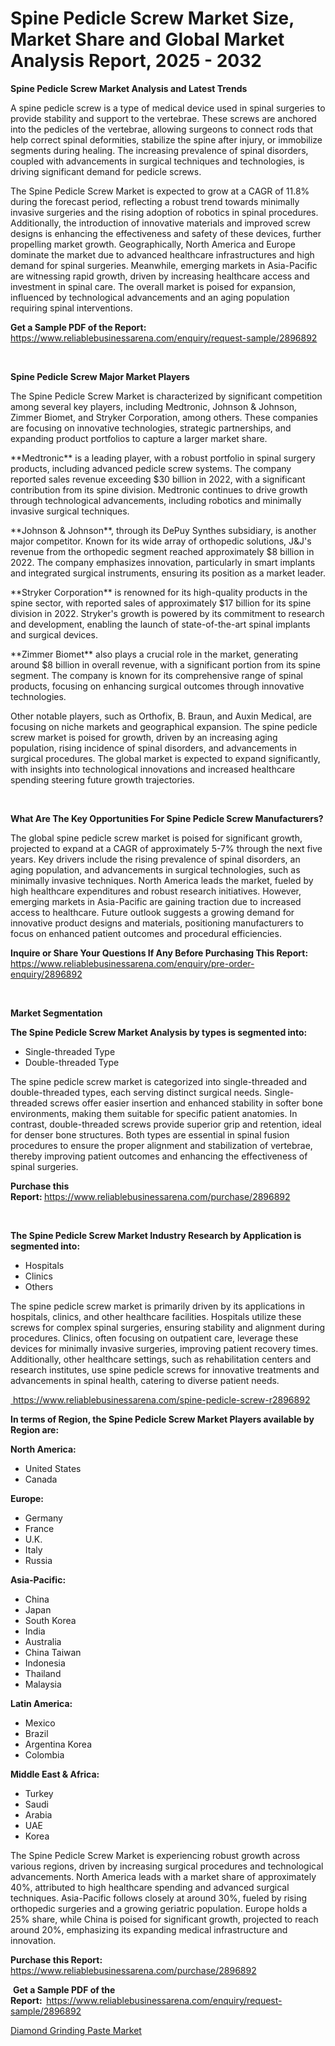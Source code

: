 <p><h1>Spine Pedicle Screw Market Size, Market Share and Global Market Analysis Report, 2025 - 2032</h1></p><p><strong>Spine Pedicle Screw Market Analysis and Latest Trends</strong></p>
<p><p>A spine pedicle screw is a type of medical device used in spinal surgeries to provide stability and support to the vertebrae. These screws are anchored into the pedicles of the vertebrae, allowing surgeons to connect rods that help correct spinal deformities, stabilize the spine after injury, or immobilize segments during healing. The increasing prevalence of spinal disorders, coupled with advancements in surgical techniques and technologies, is driving significant demand for pedicle screws.</p><p>The Spine Pedicle Screw Market is expected to grow at a CAGR of 11.8% during the forecast period, reflecting a robust trend towards minimally invasive surgeries and the rising adoption of robotics in spinal procedures. Additionally, the introduction of innovative materials and improved screw designs is enhancing the effectiveness and safety of these devices, further propelling market growth. Geographically, North America and Europe dominate the market due to advanced healthcare infrastructures and high demand for spinal surgeries. Meanwhile, emerging markets in Asia-Pacific are witnessing rapid growth, driven by increasing healthcare access and investment in spinal care. The overall market is poised for expansion, influenced by technological advancements and an aging population requiring spinal interventions.</p></p>
<p><strong>Get a Sample PDF of the Report:&nbsp;</strong> <a href="https://www.reliablebusinessarena.com/enquiry/request-sample/2896892?utm_campaign=3121&utm_medium=2&utm_source=Github&utm_content=ia&utm_term=15032025&utm_id=spine-pedicle-screw">https://www.reliablebusinessarena.com/enquiry/request-sample/2896892</a></p>
<p>&nbsp;</p>
<p><strong>Spine Pedicle Screw Major Market Players</strong></p>
<p><p>The Spine Pedicle Screw Market is characterized by significant competition among several key players, including Medtronic, Johnson & Johnson, Zimmer Biomet, and Stryker Corporation, among others. These companies are focusing on innovative technologies, strategic partnerships, and expanding product portfolios to capture a larger market share.</p><p>**Medtronic** is a leading player, with a robust portfolio in spinal surgery products, including advanced pedicle screw systems. The company reported sales revenue exceeding $30 billion in 2022, with a significant contribution from its spine division. Medtronic continues to drive growth through technological advancements, including robotics and minimally invasive surgical techniques.</p><p>**Johnson & Johnson**, through its DePuy Synthes subsidiary, is another major competitor. Known for its wide array of orthopedic solutions, J&J's revenue from the orthopedic segment reached approximately $8 billion in 2022. The company emphasizes innovation, particularly in smart implants and integrated surgical instruments, ensuring its position as a market leader.</p><p>**Stryker Corporation** is renowned for its high-quality products in the spine sector, with reported sales of approximately $17 billion for its spine division in 2022. Stryker's growth is powered by its commitment to research and development, enabling the launch of state-of-the-art spinal implants and surgical devices.</p><p>**Zimmer Biomet** also plays a crucial role in the market, generating around $8 billion in overall revenue, with a significant portion from its spine segment. The company is known for its comprehensive range of spinal products, focusing on enhancing surgical outcomes through innovative technologies.</p><p>Other notable players, such as Orthofix, B. Braun, and Auxin Medical, are focusing on niche markets and geographical expansion. The spine pedicle screw market is poised for growth, driven by an increasing aging population, rising incidence of spinal disorders, and advancements in surgical procedures. The global market is expected to expand significantly, with insights into technological innovations and increased healthcare spending steering future growth trajectories.</p></p>
<p>&nbsp;</p>
<p><strong>What Are The Key Opportunities For Spine Pedicle Screw Manufacturers?</strong></p>
<p><p>The global spine pedicle screw market is poised for significant growth, projected to expand at a CAGR of approximately 5-7% through the next five years. Key drivers include the rising prevalence of spinal disorders, an aging population, and advancements in surgical technologies, such as minimally invasive techniques. North America leads the market, fueled by high healthcare expenditures and robust research initiatives. However, emerging markets in Asia-Pacific are gaining traction due to increased access to healthcare. Future outlook suggests a growing demand for innovative product designs and materials, positioning manufacturers to focus on enhanced patient outcomes and procedural efficiencies.</p></p>
<p><strong>Inquire or Share Your Questions If Any Before Purchasing This Report:</strong> <a href="https://www.reliablebusinessarena.com/enquiry/pre-order-enquiry/2896892?utm_campaign=3121&utm_medium=2&utm_source=Github&utm_content=ia&utm_term=15032025&utm_id=spine-pedicle-screw">https://www.reliablebusinessarena.com/enquiry/pre-order-enquiry/2896892</a></p>
<p>&nbsp;</p>
<p><strong>Market Segmentation</strong></p>
<p><strong>The Spine Pedicle Screw Market Analysis by types is segmented into:</strong></p>
<p><ul><li>Single-threaded Type</li><li>Double-threaded Type</li></ul></p>
<p><p>The spine pedicle screw market is categorized into single-threaded and double-threaded types, each serving distinct surgical needs. Single-threaded screws offer easier insertion and enhanced stability in softer bone environments, making them suitable for specific patient anatomies. In contrast, double-threaded screws provide superior grip and retention, ideal for denser bone structures. Both types are essential in spinal fusion procedures to ensure the proper alignment and stabilization of vertebrae, thereby improving patient outcomes and enhancing the effectiveness of spinal surgeries.</p></p>
<p><strong>Purchase this Report:&nbsp;</strong><a href="https://www.reliablebusinessarena.com/purchase/2896892?utm_campaign=3121&utm_medium=2&utm_source=Github&utm_content=ia&utm_term=15032025&utm_id=spine-pedicle-screw">https://www.reliablebusinessarena.com/purchase/2896892</a></p>
<p>&nbsp;</p>
<p><strong>The Spine Pedicle Screw Market Industry Research by Application is segmented into:</strong></p>
<p><ul><li>Hospitals</li><li>Clinics</li><li>Others</li></ul></p>
<p><p>The spine pedicle screw market is primarily driven by its applications in hospitals, clinics, and other healthcare facilities. Hospitals utilize these screws for complex spinal surgeries, ensuring stability and alignment during procedures. Clinics, often focusing on outpatient care, leverage these devices for minimally invasive surgeries, improving patient recovery times. Additionally, other healthcare settings, such as rehabilitation centers and research institutes, use spine pedicle screws for innovative treatments and advancements in spinal health, catering to diverse patient needs.</p></p>
<p><a href="https://www.reliablebusinessarena.com/spine-pedicle-screw-r2896892?utm_campaign=3121&utm_medium=2&utm_source=Github&utm_content=ia&utm_term=15032025&utm_id=spine-pedicle-screw">&nbsp;https://www.reliablebusinessarena.com/spine-pedicle-screw-r2896892</a></p>
<p><strong>In terms of Region, the Spine Pedicle Screw Market Players available by Region are:</strong></p>
<p>
    <p> <strong> North America: </strong>
        <ul>
            <li>United States</li>
            <li>Canada</li>
        </ul>
        </p> 
    <p> <strong> Europe: </strong>
        <ul>
            <li>Germany</li>
            <li>France</li>
            <li>U.K.</li>
            <li>Italy</li>
            <li>Russia</li>
        </ul>
        </p> 
    <p> <strong> Asia-Pacific: </strong>
        <ul>
            <li>China</li>
            <li>Japan</li>
            <li>South Korea</li>
            <li>India</li>
            <li>Australia</li>
            <li>China Taiwan</li>
            <li>Indonesia</li>
            <li>Thailand</li>
            <li>Malaysia</li>
        </ul>
        </p> 
    <p> <strong> Latin America: </strong>
        <ul>
            <li>Mexico</li>
            <li>Brazil</li>
            <li>Argentina Korea</li>
            <li>Colombia</li>
        </ul>
        </p> 
    <p> <strong> Middle East & Africa: </strong>
        <ul>
            <li>Turkey</li>
            <li>Saudi</li>
            <li>Arabia</li>
            <li>UAE</li>
            <li>Korea</li>
        </ul>
    </p>
    </p>
<p><p>The Spine Pedicle Screw Market is experiencing robust growth across various regions, driven by increasing surgical procedures and technological advancements. North America leads with a market share of approximately 40%, attributed to high healthcare spending and advanced surgical techniques. Asia-Pacific follows closely at around 30%, fueled by rising orthopedic surgeries and a growing geriatric population. Europe holds a 25% share, while China is poised for significant growth, projected to reach around 20%, emphasizing its expanding medical infrastructure and innovation.</p></p>
<p><strong>Purchase this Report: </strong><a href="https://www.reliablebusinessarena.com/purchase/2896892?utm_campaign=3121&utm_medium=2&utm_source=Github&utm_content=ia&utm_term=15032025&utm_id=spine-pedicle-screw">https://www.reliablebusinessarena.com/purchase/2896892</a></p>
<p>&nbsp;<strong>Get a Sample PDF of the Report:&nbsp;&nbsp;</strong><a href="https://www.reliablebusinessarena.com/enquiry/request-sample/2896892?utm_campaign=3121&utm_medium=2&utm_source=Github&utm_content=ia&utm_term=15032025&utm_id=spine-pedicle-screw">https://www.reliablebusinessarena.com/enquiry/request-sample/2896892</a></p>
<p><strong></strong></p>
<p><p><a href="https://github.com/denbelnmer50/Market-Research-Report-List-1/blob/main/diamond-grinding-paste-market.md?utm_campaign=3121&utm_medium=2&utm_source=Github&utm_content=ia&utm_term=15032025&utm_id=spine-pedicle-screw">Diamond Grinding Paste Market</a></p></p>